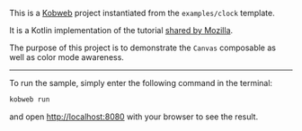 This is a [Kobweb](https://github.com/varabyte/kobweb) project instantiated from the `examples/clock` template.

It is a Kotlin implementation of the tutorial
[shared by Mozilla](https://developer.mozilla.org/en-US/docs/Web/API/Canvas_API/Tutorial/Basic_animations#an_animated_clock).

The purpose of this project is to demonstrate the `Canvas` composable as well as color mode awareness.

---

To run the sample, simply enter the following command in the terminal:

```bash
kobweb run
```

and open [http://localhost:8080](http://localhost:8080) with your browser to see the result.